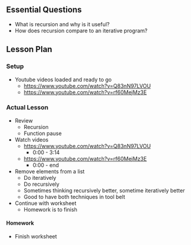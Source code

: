 ## Essential Questions

- What is recursion and why is it useful?
- How does recursion compare to an iterative program?

## Lesson Plan

### Setup

- Youtube videos loaded and ready to go
    - https://www.youtube.com/watch?v=Q83nN97LVOU
    - https://www.youtube.com/watch?v=rf60MejMz3E

### Actual Lesson

- Review
    - Recursion
    - Function pause
- Watch videos
    - https://www.youtube.com/watch?v=Q83nN97LVOU
        - 0:00 - 3:14
    - https://www.youtube.com/watch?v=rf60MejMz3E
        - 0:00 - end
- Remove elements from a list
    - Do iteratively
    - Do recursively
    - Sometimes thinking recursively better, sometime iteratively better
    - Good to have both techniques in tool belt
- Continue with worksheet
    - Homework is to finish

#### Homework

- Finish worksheet
